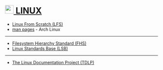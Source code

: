 <a href="https://kernel.org/"><img src="https://kernel.org/theme/images/logos/tux.png" width="28px"
/> LINUX</a>
========

* [Linux From Scratch (LFS)](https://www.linuxfromscratch.org/lfs/view/stable/)
* [man pages](https://man.archlinux.org/) - Arch Linux

---

* [Filesystem Hierarchy Standard (FHS)](https://refspecs.linuxfoundation.org/fhs.shtml)
* [Linux Standards Base (LSB)](https://refspecs.linuxfoundation.org/lsb.shtml)

---

* [The Linux Documentation Project (TDLP)](https://tldp.org/)
